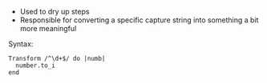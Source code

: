 * Used to dry up steps
* Responsible for converting a specific capture string into something a bit more meaningful

Syntax:

```
Transform /^\d+$/ do |numb|  
  number.to_i  
end
```